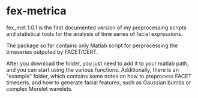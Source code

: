 fex-metrica
===========

fex_met 1.0.1 is the first documented version of my preprocessing scripts and statistical tools for the analysis of time series of facial expressions.

The package so far contains only Matlab script for perprocessing the timeseries outputed by FACET/CERT.

After you download the folder, you just need to add it to your matlab path, and you can start using the various functions. Additionally, there is an "example" folder, which contains some notes on how to preprocess FACET timeseris, and how to generate facial features, such as Gaussian bumbs or complex Morelet wavelets.
